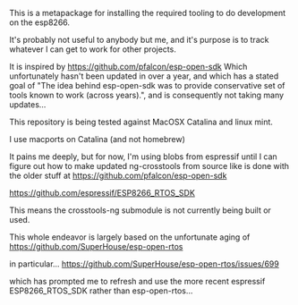 This is a metapackage for installing the required tooling to
do development on the esp8266.

It's probably not useful to anybody but me, and it's purpose
is to track whatever I can get to work for other projects.

It is inspired by 
https://github.com/pfalcon/esp-open-sdk
Which unfortunately hasn't been updated in over a year, and which
has a stated goal of "The idea behind esp-open-sdk was to provide 
conservative set of tools known to work (across years).", and is
consequently not taking many updates...


This repository is being tested against MacOSX Catalina and
linux mint.

I use macports on Catalina (and not homebrew)

It pains me deeply, but for now, I'm using blobs from espressif until
I can figure out how to make updated ng-crosstools from source like
is done with the older stuff at https://github.com/pfalcon/esp-open-sdk

https://github.com/espressif/ESP8266_RTOS_SDK

This means the crosstools-ng submodule is not currently being built or used.

This whole endeavor is largely based on the unfortunate aging of
https://github.com/SuperHouse/esp-open-rtos

in particular...
https://github.com/SuperHouse/esp-open-rtos/issues/699

which has prompted me to refresh and use the more recent espressif
ESP8266_RTOS_SDK rather than esp-open-rtos...


